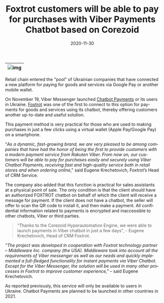 ﻿---
date: '2020-11-30'
url: 'viber-foxtrot-payments'
next: 'mambu-corezoid-cloud-state-machine'
title: 'Foxtrot customers will be able to pay for purchases with  Viber Payments Chatbot based on Corezoid'
description: '“The new option was connected in just a few days thanks to the Corezoid Hyperautomation Engine technology, on the basis of which Foxtrot chatbot was developed" said Eugene Krechetovich, Foxtrot’s Head of CRM Service.'
image: '/images/viber-foxtrot-corezoid.png'
category:
    - 'Use cases'
subcategory:
    - 'Enterprise'
tags:
    - 'viber'
    - 'messanger'
    - 'chatbot'
    - 'payments'
    -  'retail'
    - 'foxtrot'
    - 'digital'
    - 'core'
lang: 'en'

---

| ![img](/images/viber-foxtrot-corezoid.png) |
| :---: |

Retail chain entered the "pool" of Ukrainian companies that have connected a new platform for paying for goods and services via Google Pay or another mobile wallet.

On November 19, Viber Messenger launched [Chatbot Payments](https://www.viber.com/en/blog/2020-11-23/pay-in-chatbots-backup-media-and-all-thats-new-on-viber/) or its users in Ukraine. [Foxtrot](https://www.foxtrot.com.ua/) was one of the first to connect to this option for payments for goods and services using its chatbot, thereby offering customers another up-to-date and useful solution.

This payment method is very practical for those who are used to making purchases in just a few clicks using a virtual wallet (Apple Pay/Google Pay) on a smartphone.

“*As a dynamic, fast-growing brand, we are very pleased to be among companies that have had the honor of being the first to provide customers with a modern payment service from Rakuten Viber. From now on, our customers will be able to pay for purchases easily and securely using Viber Chatbot Payments, receiving fast and high-quality service both in retail stores and when ordering online*," said Eugene Krechetovich, Foxtrot’s Head of CRM Service.

The company also added that this function is practical for sales assistants at a physical point of sale. The only condition is that the client should have an authorized FOXTROT chatbot on behalf of which the client will receive a message for payment. If the client does not have a chatbot, the seller will offer to scan the QR code to install it, and then make a payment. All confidential information related to payments is encrypted and inaccessible to other chatbots, Viber or third parties.

>“Thanks to the Corezoid Hyperautomation Engine, we were able to launch payments in Viber chatbot in just a few days", - Eugene Krechetovich, Head of CRM Foxtrot.


*“The project was developed in cooperation with Foxtrot technology partner – Middleware Inc. company (the USA). Middleware took into account all the requirements of Viber messenger as well as our needs and quickly implemented a full-fledged functionality for instant payments via Viber Chatbot. Except for the Viber Messenger, the solution will be used in many other processes in Foxtrot to improve customer experience,"* – said Eugene Krechetovich.

  
As reported previously, this service will only be available to users in Ukraine. Chatbot Payments are planned to be launched in other countries in 2021.
